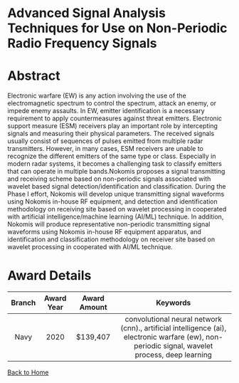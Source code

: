 
Advanced Signal Analysis Techniques for Use on Non-Periodic Radio Frequency Signals
===================================================================================

# Abstract


Electronic warfare (EW) is any action involving the use of the electromagnetic spectrum to control the spectrum, attack an enemy, or impede enemy assaults. In EW, emitter identification is a necessary requirement to apply countermeasures against threat emitters. Electronic support measure (ESM) receivers play an important role by intercepting signals and measuring their physical parameters. The received signals usually consist of sequences of pulses emitted from multiple radar transmitters. However, in many cases, ESM receivers are unable to recognize the different emitters of the same type or class. Especially in modern radar systems, it becomes a challenging task to classify emitters that can operate in multiple bands.Nokomis proposes a signal transmitting and receiving scheme based on non-periodic signals associated with wavelet based signal detection/identification and classification. During the Phase I effort, Nokomis will develop unique transmitting signal waveforms using Nokomis in-house RF equipment, and detection and identification methodology on receiving site based on wavelet processing in cooperated with artificial intelligence/machine learning (AI/ML) technique. In addition, Nokomis will produce representative non-periodic transmitting signal waveforms using Nokomis in-house RF equipment apparatus, and identification and classification methodology on receiver site based on wavelet processing in cooperated with AI/ML technique.  

# Award Details

|Branch|Award Year|Award Amount|Keywords|
| :---: | :---: | :---: | :---: |
|Navy|2020|$139,407|convolutional neural network (cnn)., artificial intelligence (ai), electronic warfare (ew), non-periodic signal, wavelet process, deep learning|
  
  


[Back to Home](https://github.com/chrischow/dod_sbir_awards/Reports/JH/#2045)